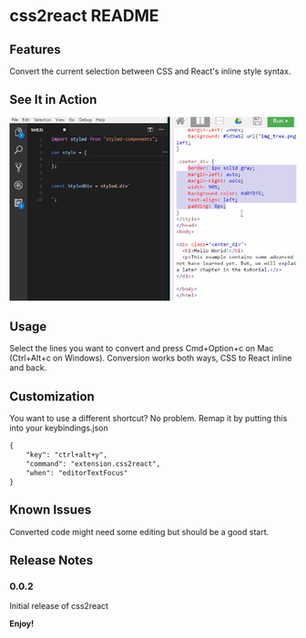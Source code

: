 # css2react README

## Features

Convert the current selection between CSS and React's inline style syntax. 

## See It in Action

![how-it-works](./images/anim.gif)

## Usage

Select the lines you want to convert and press Cmd+Option+c on Mac (Ctrl+Alt+c on Windows). Conversion works both ways, CSS to React inline and back.

## Customization
You want to use a different shortcut? No problem. Remap it by putting this into your keybindings.json

```
{
    "key": "ctrl+alt+y",
    "command": "extension.css2react",
    "when": "editorTextFocus"
}
```

## Known Issues

Converted code might need some editing but should be a good start.

## Release Notes

### 0.0.2

Initial release of css2react

**Enjoy!**